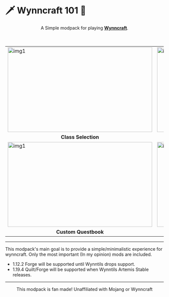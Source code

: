 <br>
<h1>🗡️ Wynncraft 101 🏹</h1>

<center>A Simple modpack for playing <b><a href="https://wynncraft.com/">Wynncraft</a></b>.</center>
<br>
<br>
<table>
<tr>
<td><img src="https://cdn.modrinth.com/data/yvC0d6Q6/images/2eac7d45a7a9556c4dbabe6d6f60ce18087983c0.png" alt="img1" width="459" height="270">
</td>
<td><img src="https://cdn.modrinth.com/data/yvC0d6Q6/images/d8a59e63dca7c2ea8d12229d3174bc577544d672.png" alt="img2" width="459" height="270">
</td></tr>
<tr>
<td><center><b>Class Selection</b></center></td>
<td><center><b>Better third person</b></center></td>
</tr>
<tr>
<td><img src="https://cdn.modrinth.com/data/yvC0d6Q6/images/29916a8aaa14dc01b3e689ac5db74447e944baa6.png" alt="img1" width="459" height="270">
</td>
<td><img src="https://cdn.modrinth.com/data/yvC0d6Q6/images/7eb2cb9cf2afb12c2c0f0ed3602ac12fe0e2faf8.png" alt="img2" width="459" height="270">
</tr>
<tr>
<td><center><b>Custom Questbook</b></center></td>
<td><center><b>In-game map</b></center></td></td>
</tr>
</table>

<hr>

<p>This modpack's main goal is to provide a simple/minimalistic experience for wynncraft. Only the most important (In my opinion) mods are included.</p>


- 1.12.2 Forge will be supported until Wynntils drops support.
- 1.19.4 Quilt/Forge will be supported when Wynntils Artemis Stable releases.

<hr>

<center>This modpack is fan made! Unaffiliated with Mojang or Wynncraft<center>
